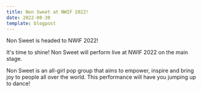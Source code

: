```yaml
---
title: Non Sweet at NWIF 2022!
date: 2022-08-30
template: blogpost
---
```


Non Sweet is headed to NWIF 2022!

It's time to shine! Non Sweet will perform live at NWIF 2022 on the main stage.

Non Sweet is an all-girl pop group that aims to empower, inspire and bring joy to people all over the world. This performance will have you jumping up to dance!